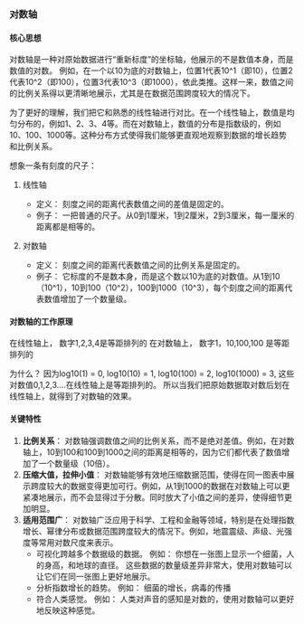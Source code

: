 ### 对数轴

#### 核心思想
对数轴是一种对原始数据进行“重新标度”的坐标轴，他展示的不是数值本身，而是数值的对数。 例如，在一个以10为底的对数轴上，位置1代表10^1（即10），位置2代表10^2（即100），位置3代表10^3（即1000），依此类推。这样一来，数值之间的比例关系得以更清晰地展示，尤其是在数据范围跨度较大的情况下。 

为了更好的理解，我们把它和熟悉的线性轴进行对比。在一个线性轴上，数值是均匀分布的，例如1、2、3、4等。而在对数轴上，数值的分布是指数级的，例如10、100、1000等。这种分布方式使得我们能够更直观地观察到数据的增长趋势和比例关系。

想象一条有刻度的尺子：
1. 线性轴
    - 定义： 刻度之间的距离代表数值之间的差值是固定的。 
    - 例子： 一把普通的尺子。从0到1厘米，1到2厘米，2到3厘米，每一厘米的距离都是相等的。

2. 对数轴
    - 定义： 刻度之间的距离代表数值之间的比例关系是固定的。 
    - 例子： 它标度的不是数本身，而是这个数以10为底的对数值。从1到10（10^1），10到100（10^2），100到1000（10^3），每个刻度之间的距离代表数值增加了一个数量级。

#### 对数轴的工作原理
在线性轴上， 数字1,2,3,4是等距排列的
在对数轴上， 数字1，10,100,100 是等距排列的

为什么？
因为log10(1) = 0, log10(10) = 1, log10(100) = 2, log10(1000) = 3, 这些对数值0,1,2,3....在线性轴上是等距排列的。 所以当我们把原始数据取对数后划在线性轴上，就得到了对数轴的效果。 

#### 关键特性
1. **比例关系**： 对数轴强调数值之间的比例关系，而不是绝对差值。例如，在对数轴上，10到100和100到1000之间的距离是相等的，因为它们都代表了数值增加了一个数量级（10倍）。
2. **压缩大值，拉伸小值**： 对数轴能够有效地压缩数据范围，使得在同一图表中展示跨度较大的数据变得更加可行。例如，从1到1000的数据在对数轴上可以更紧凑地展示，而不会显得过于分散。同时放大了小值之间的差异，使得细节更加明显。
3. **适用范围广**： 对数轴广泛应用于科学、工程和金融等领域，特别是在处理指数增长、幂律分布或数据范围跨度较大的情况下。例如，地震震级、声级、光强度等常用对数尺度来表示。
    - 可视化跨越多个数据级的数据。 例如： 你想在一张图上显示一个细菌，人的身高，和地球的直径。 这些数据的数量级差异非常大，使用对数轴可以让它们在同一张图上更好地展示。
    - 分析指数增长的趋势。 例如： 细菌的增长，病毒的传播
    - 符合人类感觉。 例如： 人类对声音的感知是对数的，使用对数轴可以更好地反映这种感觉。